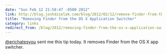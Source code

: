 ```yaml
---
date: "Sun Feb 12 21:58:47 -0500 2012"
link: http://blog.joshdzielak.com/blog/2012/02/12/remove-finder-from-the-app-switcher-in-mac-osx/
title: "Removing Finder from the OS X Application Switcher"
category: links
redirect_from: /blog/2012/removing-finder-from-the-os-x-application-switcher.html
---
```


[@erichatesyou](http://twitter.com/erichatesyou) sent me this tip today. It
removes Finder from the OS X app switcher.
